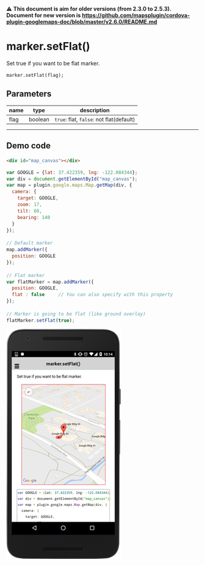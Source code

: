 :warning: **This document is aim for older versions (from 2.3.0 to 2.5.3).
Document for new version is https://github.com/mapsplugin/cordova-plugin-googlemaps-doc/blob/master/v2.6.0/README.md**

# marker.setFlat()

Set true if you want to be flat marker.

```
marker.setFlat(flag);
```

## Parameters

name           | type          | description
---------------|---------------|---------------------------------------
flag           | boolean       | `true`: flat, `false`: not flat(default)
-----------------------------------------------------------------------

## Demo code

```html
<div id="map_canvas"></div>
```

```js
var GOOGLE = {lat: 37.422359, lng: -122.084344};
var div = document.getElementById("map_canvas");
var map = plugin.google.maps.Map.getMap(div, {
  camera: {
    target: GOOGLE,
    zoom: 17,
    tilt: 60,
    bearing: 140
  }
});

// Default marker
map.addMarker({
  position: GOOGLE
});

// Flat marker
var flatMarker = map.addMarker({
  position: GOOGLE,
  flat : false     // You can also specify with this property
});

// Marker is going to be flat (like ground overlay)
flatMarker.setFlat(true);

```

![](image.png)
